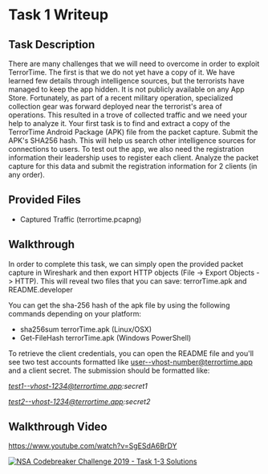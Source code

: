# Task 1 Writeup

## Task Description

There are many challenges that we will need to overcome in order to exploit TerrorTime. The first is that we do not yet have a copy of it. We have learned few details through intelligence sources, but the terrorists have managed to keep the app hidden. It is not publicly available on any App Store. Fortunately, as part of a recent military operation, specialized collection gear was forward deployed near the terrorist's area of operations. This resulted in a trove of collected traffic and we need your help to analyze it. Your first task is to find and extract a copy of the TerrorTime Android Package (APK) file from the packet capture. Submit the APK's SHA256 hash. This will help us search other intelligence sources for connections to users. To test out the app, we also need the registration information their leadership uses to register each client. Analyze the packet capture for this data and submit the registration information for 2 clients (in any order).

## Provided Files

* Captured Traffic (terrortime.pcapng)

## Walkthrough

In order to complete this task, we can simply open the provided packet capture in Wireshark and then export HTTP objects (File -> Export Objects -> HTTP). This will reveal two files that you can save: terrorTime.apk and README.developer

You can get the sha-256 hash of the apk file by using the following commands depending on your platform:

* sha256sum terrorTime.apk (Linux/OSX)
* Get-FileHash terrorTime.apk (Windows PowerShell)

To retrieve the client credentials, you can open the README file and you'll see two test accounts formatted like user--vhost-number@terrortime.app and a client secret. The submission should be formatted like:
  
  *test1--vhost-1234@terrortime.app:secret1*
  
  *test2--vhost-1234@terrortime.app:secret2*

## Walkthrough Video
https://www.youtube.com/watch?v=SgESdA6BrDY

[![NSA Codebreaker Challenge 2019 - Task 1-3 Solutions](https://img.youtube.com/vi/SgESdA6BrDY/0.jpg)](https://www.youtube.com/watch?v=SgESdA6BrDY)

